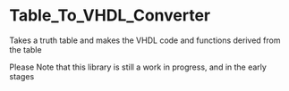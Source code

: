 # Table_To_VHDL_Converter
Takes a truth table and makes the VHDL code and functions derived from the table

Please Note that this library is still a work in progress, and in the early stages